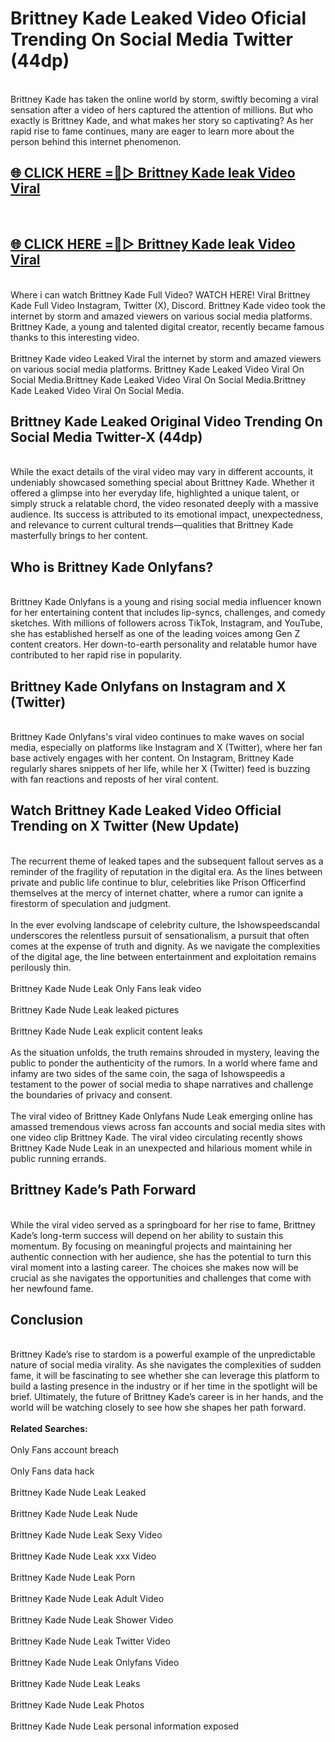 # Brittney Kade Leaked Video Oficial Trending On Social Media Twitter (44dp)
<br>
Brittney Kade has taken the online world by storm, swiftly becoming a viral sensation after a video of hers captured the attention of millions. But who exactly is Brittney Kade, and what makes her story so captivating? As her rapid rise to fame continues, many are eager to learn more about the person behind this internet phenomenon.
<br>
<h2><a href="https://v.mview.online/p/url.html?title=Brittney_Kade&ref=git">🌐 CLICK HERE =👙▷ Brittney Kade leak Video Viral</a></h2>
<br>
<h2><a href="https://v.mview.online/p/url.html?title=Brittney_Kade&ref=git">🌐 CLICK HERE =👙▷ Brittney Kade leak Video Viral</a></h2>
<br>
Where i can watch Brittney Kade Full Video? WATCH HERE! Viral Brittney Kade Full Video Instagram, Twitter (X), Discord. Brittney Kade video took the internet by storm and amazed viewers on various social media platforms. Brittney Kade, a young and talented digital creator, recently became famous thanks to this interesting video.
<br><br>
Brittney Kade video Leaked Viral the internet by storm and amazed viewers on various social media platforms. Brittney Kade Leaked Video Viral On Social Media.Brittney Kade Leaked Video Viral On Social Media.Brittney Kade Leaked Video Viral On Social Media.
<br>
<h2>Brittney Kade Leaked Original Video Trending On Social Media Twitter-X (44dp)</h2>
<br>
While the exact details of the viral video may vary in different accounts, it undeniably showcased something special about Brittney Kade. Whether it offered a glimpse into her everyday life, highlighted a unique talent, or simply struck a relatable chord, the video resonated deeply with a massive audience. Its success is attributed to its emotional impact, unexpectedness, and relevance to current cultural trends—qualities that Brittney Kade masterfully brings to her content.
<br>
<h2>Who is Brittney Kade Onlyfans?</h2>
<br>
Brittney Kade Onlyfans is a young and rising social media influencer known for her entertaining content that includes lip-syncs, challenges, and comedy sketches. With millions of followers across TikTok, Instagram, and YouTube, she has established herself as one of the leading voices among Gen Z content creators. Her down-to-earth personality and relatable humor have contributed to her rapid rise in popularity.
<br>
<h2>Brittney Kade Onlyfans on Instagram and X (Twitter)</h2>
<br>
Brittney Kade Onlyfans's viral video continues to make waves on social media, especially on platforms like Instagram and X (Twitter), where her fan base actively engages with her content. On Instagram, Brittney Kade regularly shares snippets of her life, while her X (Twitter) feed is buzzing with fan reactions and reposts of her viral content.
<br>
<h2>Watch Brittney Kade Leaked Video Official Trending on X Twitter (New Update)</h2>
<br>
The recurrent theme of leaked tapes and the subsequent fallout serves as a reminder of the fragility of reputation in the digital era. As the lines between private and public life continue to blur, celebrities like Prison Officerfind themselves at the mercy of internet chatter, where a rumor can ignite a firestorm of speculation and judgment.
<br><br>
In the ever evolving landscape of celebrity culture, the Ishowspeedscandal underscores the relentless pursuit of sensationalism, a pursuit that often comes at the expense of truth and dignity. As we navigate the complexities of the digital age, the line between entertainment and exploitation remains perilously thin.
<br><br>
Brittney Kade Nude Leak Only Fans leak video
<br><br>
Brittney Kade Nude Leak leaked pictures
<br><br>
Brittney Kade Nude Leak explicit content leaks
<br><br>
As the situation unfolds, the truth remains shrouded in mystery, leaving the public to ponder the authenticity of the rumors. In a world where fame and infamy are two sides of the same coin, the saga of Ishowspeedis a testament to the power of social media to shape narratives and challenge the boundaries of privacy and consent.
<br><br>
The viral video of Brittney Kade Onlyfans Nude Leak emerging online has amassed tremendous views across fan accounts and social media sites with one video clip Brittney Kade. The viral video circulating recently shows Brittney Kade Nude Leak in an unexpected and hilarious moment while in public running errands.
<br>
<h2>Brittney Kade’s Path Forward</h2>
<br>
While the viral video served as a springboard for her rise to fame, Brittney Kade’s long-term success will depend on her ability to sustain this momentum. By focusing on meaningful projects and maintaining her authentic connection with her audience, she has the potential to turn this viral moment into a lasting career. The choices she makes now will be crucial as she navigates the opportunities and challenges that come with her newfound fame.
<br>
<h2>Conclusion</h2>
<br>
Brittney Kade’s rise to stardom is a powerful example of the unpredictable nature of social media virality. As she navigates the complexities of sudden fame, it will be fascinating to see whether she can leverage this platform to build a lasting presence in the industry or if her time in the spotlight will be brief. Ultimately, the future of Brittney Kade’s career is in her hands, and the world will be watching closely to see how she shapes her path forward.
<br><br>
<strong>Related Searches:</strong>
<br><br>
Only Fans account breach
<br><br>
Only Fans data hack
<br><br>
Brittney Kade Nude Leak Leaked
<br><br>
Brittney Kade Nude Leak Nude
<br><br>
Brittney Kade Nude Leak Sexy Video
<br><br>
Brittney Kade Nude Leak xxx Video
<br><br>
Brittney Kade Nude Leak Porn
<br><br>
Brittney Kade Nude Leak Adult Video
<br><br>
Brittney Kade Nude Leak Shower Video
<br><br>
Brittney Kade Nude Leak Twitter Video
<br><br>
Brittney Kade Nude Leak Onlyfans Video
<br><br>
Brittney Kade Nude Leak Leaks
<br><br>
Brittney Kade Nude Leak Photos
<br><br>
Brittney Kade Nude Leak personal information exposed